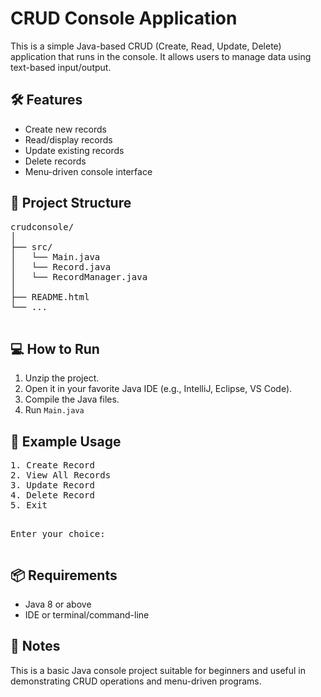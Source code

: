 <h1>CRUD Console Application</h1>
<p>This is a simple Java-based CRUD (Create, Read, Update, Delete) application that runs in the console. It allows users to manage data using text-based input/output.</p>
    
<h2>🛠️ Features</h2>
    <ul>
        <li>Create new records</li>
        <li>Read/display records</li>
        <li>Update existing records</li>
        <li>Delete records</li>
        <li>Menu-driven console interface</li>
    </ul>

<h2>📁 Project Structure</h2>
    <pre>
crudconsole/
│
├── src/
│   └── Main.java
│   └── Record.java
│   └── RecordManager.java
│
├── README.html
└── ...
    </pre>

<h2>💻 How to Run</h2>
    <ol>
        <li>Unzip the project.</li>
        <li>Open it in your favorite Java IDE (e.g., IntelliJ, Eclipse, VS Code).</li>
        <li>Compile the Java files.</li>
        <li>Run <code>Main.java</code></li>
    </ol>

<h2>📝 Example Usage</h2>
    <pre>
1. Create Record
2. View All Records
3. Update Record
4. Delete Record
5. Exit

Enter your choice:
    </pre>

<h2>📦 Requirements</h2>
    <ul>
        <li>Java 8 or above</li>
        <li>IDE or terminal/command-line</li>
    </ul>

<h2>📌 Notes</h2>
    <p>This is a basic Java console project suitable for beginners and useful in demonstrating CRUD operations and menu-driven programs.</p>
